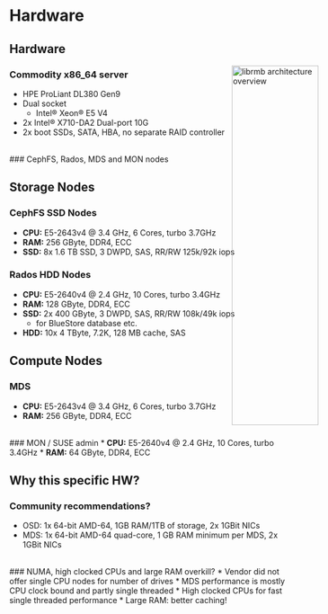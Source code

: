 <!-- .slide: data-state="section-break" id="section-break-5" data-timing="10s" -->
# Hardware


<!-- .slide: data-state="normal" id="hardware-0" data-timing="20s" data-menu-title="Hardware" -->
## Hardware

<div>
     <img style="position: absolute; width: 40%; left: 65%; " alt="librmb architecture overview"
          data-src="images/HPE-DL380Gen9.jpg" />
</div>

### Commodity x86_64 server <!-- .element: class="fragment" data-fragment-index="0" -->
* <!-- .element: class="fragment" data-fragment-index="1" --> HPE ProLiant DL380 Gen9
* <!-- .element: class="fragment" data-fragment-index="2" --> Dual socket
  * <!-- .element: class="fragment" data-fragment-index="2" --> Intel® Xeon® E5 V4
* <!-- .element: class="fragment" data-fragment-index="3" --> 2x Intel® X710-DA2 Dual-port 10G
* <!-- .element: class="fragment" data-fragment-index="4" --> 2x boot SSDs, SATA, HBA, no separate RAID controller

<br>
### CephFS, Rados, MDS and MON nodes <!-- .element: class="fragment" data-fragment-index="5" -->


<!-- .slide: data-state="normal" id="hardware-1" data-timing="20s" data-menu-title="Storage nodes" -->
## Storage Nodes

### CephFS SSD Nodes <!-- .element: class="fragment" data-fragment-index="0" -->
* <!-- .element: class="fragment" data-fragment-index="1" --> <b>CPU:</b> E5-2643v4 @ 3.4 GHz, 6 Cores, turbo 3.7GHz
* <!-- .element: class="fragment" data-fragment-index="1" --> <b>RAM:</b> 256 GByte, DDR4, ECC
* <!-- .element: class="fragment" data-fragment-index="1" --> <b>SSD:</b> 8x 1.6 TB SSD, 3 DWPD, SAS, RR/RW 125k/92k iops

### Rados HDD Nodes <!-- .element: class="fragment" data-fragment-index="2" -->
* <!-- .element: class="fragment" data-fragment-index="3" --> <b>CPU:</b> E5-2640v4 @ 2.4 GHz, 10 Cores, turbo 3.4GHz
* <!-- .element: class="fragment" data-fragment-index="3" --> <b>RAM:</b> 128 GByte, DDR4, ECC
* <!-- .element: class="fragment" data-fragment-index="3" --> <b>SSD:</b> 2x 400 GByte, 3 DWPD, SAS, RR/RW 108k/49k iops
  * <!-- .element: class="fragment" data-fragment-index="3" --> for BlueStore database etc.
* <!-- .element: class="fragment" data-fragment-index="3" --> <b>HDD:</b> 10x 4 TByte, 7.2K, 128 MB cache, SAS


<!-- .slide: data-state="normal" id="hardware-2" data-timing="20s" data-menu-title="Compute nodes" -->
## Compute Nodes

### MDS <!-- .element: class="fragment" data-fragment-index="0" -->
* <!-- .element: class="fragment" data-fragment-index="1" --> <b>CPU:</b> E5-2643v4 @ 3.4 GHz, 6 Cores, turbo 3.7GHz
* <!-- .element: class="fragment" data-fragment-index="1" --> <b>RAM:</b> 256 GByte, DDR4, ECC

<br>
### MON / SUSE admin <!-- .element: class="fragment" data-fragment-index="2" -->
* <!-- .element: class="fragment" data-fragment-index="3" --> <b>CPU:</b> E5-2640v4 @ 2.4 GHz, 10 Cores, turbo 3.4GHz
* <!-- .element: class="fragment" data-fragment-index="3" --> <b>RAM:</b> 64 GByte, DDR4, ECC


<!-- .slide: data-state="normal" id="hardware-3" data-timing="20s" data-menu-title="Hardware specs" -->
## Why this specific HW?

### Community recommendations? <!-- .element: class="fragment" data-fragment-index="0" -->
* <!-- .element: class="fragment" data-fragment-index="1" --> OSD: 1x 64-bit AMD-64, 1GB RAM/1TB of storage, 2x 1GBit NICs
* <!-- .element: class="fragment" data-fragment-index="2" --> MDS: 1x 64-bit AMD-64 quad-core, 1 GB RAM minimum per MDS, 2x 1GBit NICs

<br>
### NUMA, high clocked CPUs and large RAM overkill? <!-- .element: class="fragment" data-fragment-index="3" -->
* <!-- .element: class="fragment" data-fragment-index="4" --> Vendor did not offer single CPU nodes for number of drives
* <!-- .element: class="fragment" data-fragment-index="5" --> MDS performance is mostly CPU clock bound and partly single threaded
  * <!-- .element: class="fragment" data-fragment-index="5" --> High clocked CPUs for fast single threaded performance
* <!-- .element: class="fragment" data-fragment-index="6" --> Large RAM: better caching!

